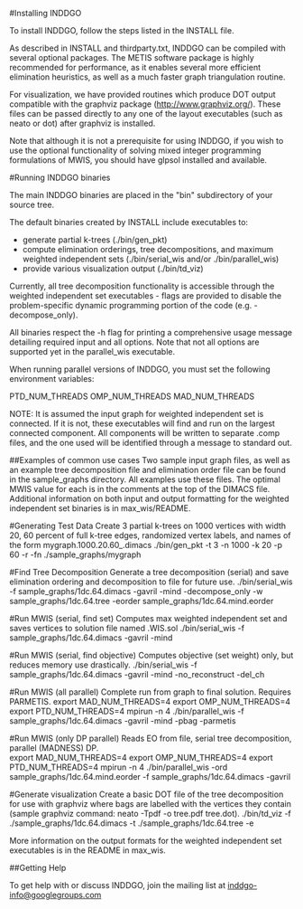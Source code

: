 #Installing INDDGO

To install INDDGO, follow the steps listed in the INSTALL file.

As described in INSTALL and thirdparty.txt, INDDGO can be compiled with 
several optional packages. The METIS software package is highly recommended
for performance, as it enables several more efficient elimination heuristics, 
as well as a much faster graph triangulation routine.

For visualization, we have provided routines which produce DOT output 
compatible with the graphviz package (http://www.graphviz.org/). These 
files can be passed directly to any one of the layout executables (such as 
neato or dot) after graphviz is installed.

Note that although it is not a prerequisite for using INDDGO, if you 
wish to use the optional functionality of solving mixed integer programming 
formulations of MWIS, you should have glpsol installed and available.

#Running INDDGO binaries

The main INDDGO binaries are placed in the "bin" subdirectory of your
source tree.

The default binaries created by INSTALL include executables to:
- generate partial k-trees (./bin/gen_pkt)
- compute elimination orderings, tree decompositions, and maximum weighted independent sets (./bin/serial_wis and/or ./bin/parallel_wis)
- provide various visualization output (./bin/td_viz)

Currently, all tree decomposition functionality is accessible through the 
weighted independent set executables - flags are provided to disable the 
problem-specific dynamic programming portion of the code (e.g. -decompose_only).

All binaries respect the -h flag for printing a comprehensive usage message detailing required input and all options. Note that not all options are supported yet in the parallel_wis executable.

When running parallel versions of INDDGO, you must set the following
environment variables:

PTD_NUM_THREADS
OMP_NUM_THREADS
MAD_NUM_THREADS

NOTE: It is assumed the input graph for weighted independent set is connected. If it is not, 
these executables will find and run on the largest connected component. 
All components will be written to separate .comp files, and the one used
will be identified through a message to standard out. 

##Examples of common use cases
Two sample input graph files, as well as an example tree decomposition
file and elimination order file can be found in the sample_graphs directory.
 All examples use these files. The optimal MWIS value for each is in the 
 comments at the top of the DIMACS file. Additional information on both input and 
 output formatting for the weighted independent set binaries is in max_wis/README.

#Generating Test Data
 Create 3 partial k-trees on 1000 vertices with width 20, 60 percent of 
 full k-tree edges, randomized vertex labels, and names of the form 
 mygraph.1000.20.60_.dimacs
./bin/gen_pkt -t 3 -n 1000 -k 20 -p 60 -r -fn ./sample_graphs/mygraph

#Find Tree Decomposition
 Generate a tree decomposition (serial) and save elimination ordering
 and decomposition to file for future use.
./bin/serial_wis -f sample_graphs/1dc.64.dimacs -gavril -mind -decompose_only -w sample_graphs/1dc.64.tree -eorder sample_graphs/1dc.64.mind.eorder

#Run MWIS (serial, find set)
 Computes max weighted independent set and saves vertices to solution file 
 named <inputfile>.WIS.sol
./bin/serial_wis -f sample_graphs/1dc.64.dimacs -gavril -mind 

#Run MWIS (serial, find objective) 
 Computes objective (set weight) only, but reduces memory use drastically. 
./bin/serial_wis -f sample_graphs/1dc.64.dimacs -gavril -mind -no_reconstruct -del_ch

#Run MWIS (all parallel) 
 Complete run from graph to final solution. Requires PARMETIS.
export MAD_NUM_THREADS=4
export OMP_NUM_THREADS=4
export PTD_NUM_THREADS=4 
mpirun -n 4 ./bin/parallel_wis -f sample_graphs/1dc.64.dimacs -gavril -mind -pbag -parmetis

#Run MWIS (only DP parallel) 
 Reads EO from file, serial tree decomposition, parallel (MADNESS) DP.  
export MAD_NUM_THREADS=4
export OMP_NUM_THREADS=4
export PTD_NUM_THREADS=4 
mpirun -n 4 ./bin/parallel_wis -ord sample_graphs/1dc.64.mind.eorder -f sample_graphs/1dc.64.dimacs -gavril 

#Generate visualization
 Create a basic DOT file of the tree decomposition for use with graphviz where
 bags are labelled with the vertices they contain 
 (sample graphviz command: neato -Tpdf -o tree.pdf tree.dot). 
./bin/td_viz -f ./sample_graphs/1dc.64.dimacs -t ./sample_graphs/1dc.64.tree -e 

More information on the output formats for the weighted independent set executables is in the README in max_wis.

##Getting Help

To get help with or discuss INDDGO, join the mailing list at inddgo-info@googlegroups.com
